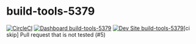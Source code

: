 # build-tools-5379

[![CircleCI](https://circleci.com/gh/pantheon-ci-bot/build-tools-5379.svg?style=shield)](https://circleci.com/gh/pantheon-ci-bot/build-tools-5379)
[![Dashboard build-tools-5379](https://img.shields.io/badge/dashboard-build_tools_5379-yellow.svg)](https://dashboard.pantheon.io/sites/6b079c11-18f6-4a89-a310-937f6da0be9e#dev/code)
[![Dev Site build-tools-5379](https://img.shields.io/badge/site-build_tools_5379-blue.svg)](http://dev-build-tools-5379.pantheonsite.io/)[ci skip] Pull request that is not tested (#5)
